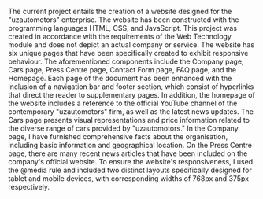 The current project entails the creation of a website designed for the "uzautomotors" enterprise. The website has been constructed with the programming languages HTML, CSS, and JavaScript. This project was created in accordance with the requirements of the Web Technology module and does not depict an actual company or service. The website has six unique pages that have been specifically created to exhibit responsive behaviour. The aforementioned components include the Company page, Cars page, Press Centre page, Contact Form page, FAQ page, and the Homepage. Each page of the document has been enhanced with the inclusion of a navigation bar and footer section, which consist of hyperlinks that direct the reader to supplementary pages. In addition, the homepage of the website includes a reference to the official YouTube channel of the contemporary "uzautomotors" firm, as well as the latest news updates. The Cars page presents visual representations and price information related to the diverse range of cars provided by "uzautomotors." In the Company page, I have furnished comprehensive facts about the organisation, including basic information and geographical location. On the Press Centre page, there are many recent news articles that have been included on the company's official website.  To ensure the website's responsiveness, I used the @media rule and included two distinct layouts specifically designed for tablet and mobile devices, with corresponding widths of 768px and 375px respectively. 
